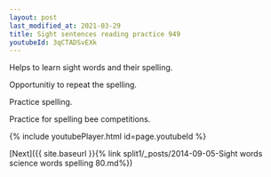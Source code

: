 ```yaml
---
layout: post
last_modified_at: 2021-03-29
title: Sight sentences reading practice 949
youtubeId: 3qCTADSvEXk
---
```

 
 
Helps to learn sight words and their spelling.

Opportunitiy to repeat the spelling. 

Practice spelling. 
 
Practice for spelling bee competitions. 
 
{% include youtubePlayer.html id=page.youtubeId %}
 
 

[Next]({{ site.baseurl }}{% link  split1/_posts/2014-09-05-Sight words science words spelling 80.md%})
 
